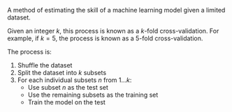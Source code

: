 A method of estimating the skill of a machine learning model given a limited dataset.

Given an integer $k$, this process is known as a $k$-fold cross-validation. For example, if $k=5$, the process is known as a 5-fold cross-validation.

The process is:
1.	Shuffle the dataset
2.	Split the dataset into $k$ subsets
3.	For each individual subsets $n$ from $1 ... k$:
	-	Use subset $n$ as the test set
	-	Use the remaining subsets as the training set
	-	Train the model on the test 